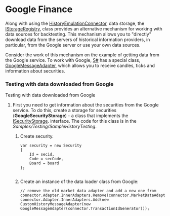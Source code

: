 # Google Finance

Along with using the [HistoryEmulationConnector](../api/StockSharp.Algo.Testing.HistoryEmulationConnector.html), data storage, the [IStorageRegistry](../api/StockSharp.Algo.Storages.IStorageRegistry.html), class provides an alternative mechanism for working with data sources for backtesting. This mechanism allows you to "directly" download data from the servers of historical information providers, in particular, from the Google server or use your own data sources. 

Consider the work of this mechanism on the example of getting data from the Google service. To work with Google, [S\#](StockSharpAbout.md) has a special class, [GoogleMessageAdapter](../api/StockSharp.Google.GoogleMessageAdapter.html), which allows you to receive candles, ticks and information about securities. 

### Testing with data downloaded from Google

Testing with data downloaded from Google

1. First you need to get information about the securities from the Google service. To do this, create a storage for securities (**GoogleSecurityStorage**) \- a class that implements the [ISecurityStorage](../api/StockSharp.Algo.Storages.ISecurityStorage.html). interface. The code for this class is in the *Samples\/Testing\/SampleHistoryTesting*. 
   1. Create security.

      ```none
      var security = new Security
      {
          Id = secid,
          Code = secCode,
          Board = board
      };
       
      ```
   2. Create an instance of the data loader class from Google:

      ```none
      // remove the old market data adapter and add a new one from 
      connector.Adapter.InnerAdapters.Remove(connector.MarketDataAdapter);
      connector.Adapter.InnerAdapters.Add(new CustomHistoryMessageAdapter(new GoogleMessageAdapter(connector.TransactionIdGenerator)));
      ```
